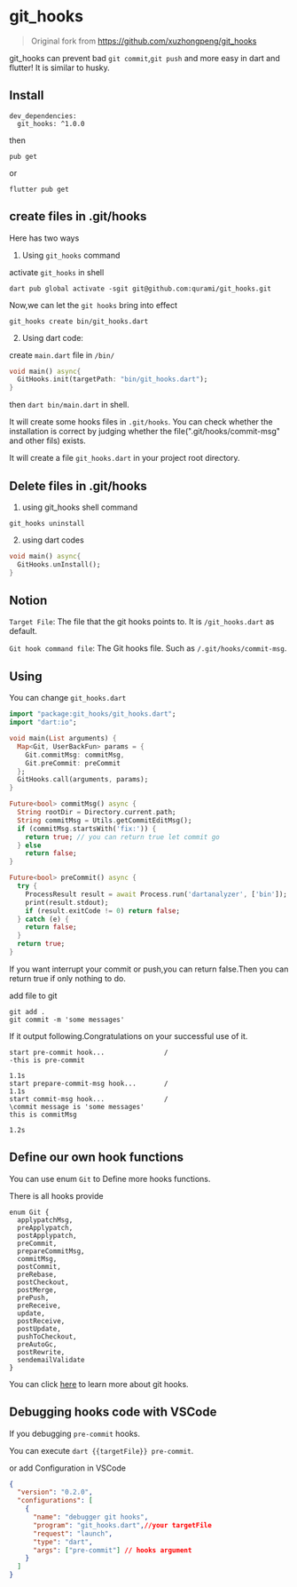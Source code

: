 # git_hooks

> Original fork from https://github.com/xuzhongpeng/git_hooks

git_hooks can prevent bad `git commit`,`git push` and more easy in dart and flutter! It is similar to husky.

## Install

```
dev_dependencies:
  git_hooks: ^1.0.0
```

then

```
pub get
```

or

```
flutter pub get
```

## create files in .git/hooks
Here has two ways

1. Using `git_hooks` command

activate `git_hooks` in shell

```
dart pub global activate -sgit git@github.com:qurami/git_hooks.git
```
Now,we can let the `git hooks` bring into effect
```
git_hooks create bin/git_hooks.dart
```

2. Using dart code:

create `main.dart` file in `/bin/`
```dart
void main() async{
  GitHooks.init(targetPath: "bin/git_hooks.dart");
}
```
then `dart bin/main.dart` in shell.

It will create some hooks files in `.git/hooks`. You can check whether the installation is correct by judging whether the file(".git/hooks/commit-msg" and other fils) exists.

It will create a file `git_hooks.dart` in your project root directory.
## Delete files in .git/hooks

1. using git_hooks shell command
```
git_hooks uninstall
```

2. using dart codes
```dart
void main() async{
  GitHooks.unInstall();
}
```
## Notion

`Target File`: The file that the git hooks points to. It is `/git_hooks.dart` as default.

`Git hook command file`: The Git hooks file. Such as `/.git/hooks/commit-msg`.
## Using

You can change `git_hooks.dart`

```dart
import "package:git_hooks/git_hooks.dart";
import "dart:io";

void main(List arguments) {
  Map<Git, UserBackFun> params = {
    Git.commitMsg: commitMsg,
    Git.preCommit: preCommit
  };
  GitHooks.call(arguments, params);
}

Future<bool> commitMsg() async {
  String rootDir = Directory.current.path;
  String commitMsg = Utils.getCommitEditMsg();
  if (commitMsg.startsWith('fix:')) {
    return true; // you can return true let commit go
  } else
    return false;
}

Future<bool> preCommit() async {
  try {
    ProcessResult result = await Process.run('dartanalyzer', ['bin']);
    print(result.stdout);
    if (result.exitCode != 0) return false;
  } catch (e) {
    return false;
  }
  return true;
}

```

If you want interrupt your commit or push,you can return false.Then you can return true if only nothing to do.

add file to git

```shell
git add .
git commit -m 'some messages'
```

If it output following.Congratulations on your successful use of it.

```
start pre-commit hook...               /
-this is pre-commit

1.1s
start prepare-commit-msg hook...       /
1.1s
start commit-msg hook...               /
\commit message is 'some messages'
this is commitMsg

1.2s
```

## Define our own hook functions

You can use enum `Git` to Define more hooks functions.

There is all hooks provide

```
enum Git {
  applypatchMsg,
  preApplypatch,
  postApplypatch,
  preCommit,
  prepareCommitMsg,
  commitMsg,
  postCommit,
  preRebase,
  postCheckout,
  postMerge,
  prePush,
  preReceive,
  update,
  postReceive,
  postUpdate,
  pushToCheckout,
  preAutoGc,
  postRewrite,
  sendemailValidate
}
```

You can click [here](https://git-scm.com/docs/githooks.html) to learn more about git hooks. 

## Debugging hooks code with VSCode

If you debugging `pre-commit` hooks.

You can execute `dart {{targetFile}} pre-commit`.

or add Configuration in VSCode
```json
{
  "version": "0.2.0",
  "configurations": [
    {
      "name": "debugger git hooks",
      "program": "git_hooks.dart",//your targetFile
      "request": "launch",
      "type": "dart",
      "args": ["pre-commit"] // hooks argument
    }
  ]
}
```
